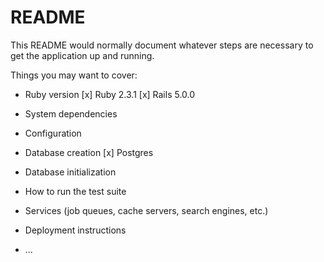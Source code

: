 # README

This README would normally document whatever steps are necessary to get the
application up and running.

Things you may want to cover:

* Ruby version
[x] Ruby 2.3.1
[x] Rails 5.0.0
* System dependencies

* Configuration

* Database creation
[x] Postgres
* Database initialization

* How to run the test suite

* Services (job queues, cache servers, search engines, etc.)

* Deployment instructions

* ...
